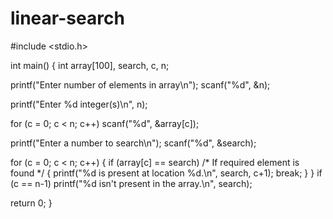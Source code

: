 # linear-search

#include <stdio.h>
 
int main()
{
  int array[100], search, c, n;
 
  printf("Enter number of elements in array\n");
  scanf("%d", &n);
 
  printf("Enter %d integer(s)\n", n);
 
  for (c = 0; c < n; c++)
    scanf("%d", &array[c]);
 
  printf("Enter a number to search\n");
  scanf("%d", &search);
 
  for (c = 0; c < n; c++)
  {
    if (array[c] == search)    /* If required element is found */
    {
      printf("%d is present at location %d.\n", search, c+1);
      break;
    }
  }
  if (c == n-1)
    printf("%d isn't present in the array.\n", search);
 
  return 0;
}
